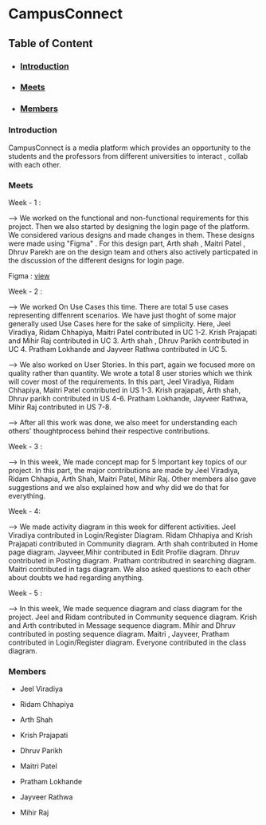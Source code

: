 # CampusConnect

## Table of Content

- ### [Introduction](#introduction)
- ### [Meets](#meets)
- ### [Members](#members)

### Introduction

CampusConnect is a media platform which provides an opportunity to the students and the professors from different universities to interact , collab with each other.

### Meets

Week - 1 : 

--> We worked on the functional and non-functional requirements for this project. Then we also started by designing the login page of the platform. We considered various designs and made changes in them. These designs were made using "Figma" . For this design part, Arth shah , Maitri Patel , Dhruv Parekh are on the design team and others also actively particpated in the discussion of the different designs for login page.

Figma : [view](https://www.figma.com/file/slOMupEQtgoQrPb0Y9y829/Arth%2FDhruv%2Fmaitri_des1?type=design&node-id=0%3A1&mode=design&t=tF7DOzU5nlM6uEGo-1)

Week - 2 :

--> We worked On Use Cases this time. There are total 5 use cases representing diffenrent scenarios. We have just thoght of some major generally used Use Cases here for the sake of simplicity. Here, Jeel Viradiya, Ridam Chhapiya, Maitri Patel contributed in UC 1-2. Krish Prajapati and Mihir Raj contributed in UC 3. Arth shah , Dhruv Parikh contributed in UC 4. Pratham Lokhande and Jayveer Rathwa contributed in UC 5.

--> We also worked on User Stories. In this part, again we focused more on quality rather than quantity. We wrote a total 8 user stories which we think will cover most of the requirements. In this part, Jeel Viradiya, Ridam Chhapiya, Maitri Patel contributed in US 1-3. Krish prajapati, Arth shah, Dhruv parikh contributed in US 4-6. Pratham Lokhande, Jayveer Rathwa, Mihir Raj contributed in US 7-8.

--> After all this work was done, we also meet for understanding each others' thoughtprocess behind their respective contributions.

Week - 3 :

--> In this week, We made concept map for 5 Important key topics of our project. In this part, the major contributions are made by Jeel Viradiya, Ridam Chhapia, Arth Shah, Maitri Patel, Mihir Raj. Other members also gave suggestions and we also explained how and why did we do that for everything.

Week - 4:

--> We made activity diagram in this week for different activities. Jeel Viradiya contributed in Login/Register Diagram. Ridam Chhapiya and Krish Prajapati contributed in Community diagram. Arth shah contributed in Home page diagram. Jayveer,Mihir contributed in Edit Profile diagram. Dhruv contributed in Posting diagram. Pratham contributred in searching diagram. Maitri contributed in tags diagram. We also asked questions to each other about doubts we had regarding anything.

Week - 5 :

--> In this week, We made sequence diagram and class diagram for the project. Jeel and Ridam contributed in Community sequence diagram. Krish and Arth contributed in Message sequence diagram. Mihir and Dhruv contributed in posting sequence diagram. Maitri , Jayveer, Pratham contributed in Login/Register diagram. Everyone contributed in the class diagram.

### Members

- Jeel Viradiya

- Ridam Chhapiya

- Arth Shah
- Krish Prajapati
- Dhruv Parikh
- Maitri Patel
- Pratham Lokhande
- Jayveer Rathwa
- Mihir Raj
    
